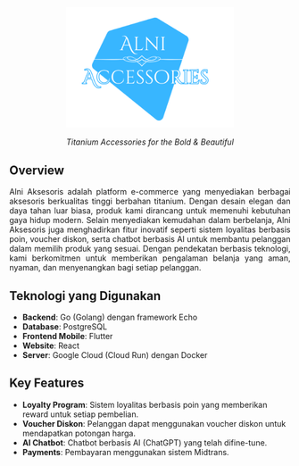 <p align="center">
  <img src="https://github.com/SkripsiApp/.github/blob/main/alni.png" alt="Logo" width="300">
</p>

<div align="center">
  <i>Titanium Accessories for the Bold & Beautiful</i>
</div>

## Overview
<p align="justify">Alni Aksesoris adalah platform e-commerce yang menyediakan berbagai aksesoris berkualitas tinggi berbahan titanium. Dengan desain elegan dan daya tahan luar biasa, produk kami dirancang untuk memenuhi kebutuhan gaya hidup modern.
Selain menyediakan kemudahan dalam berbelanja, Alni Aksesoris juga menghadirkan fitur inovatif seperti sistem loyalitas berbasis poin, voucher diskon, serta chatbot berbasis AI untuk membantu pelanggan dalam memilih produk yang sesuai. Dengan pendekatan berbasis teknologi, kami berkomitmen untuk memberikan pengalaman belanja yang aman, nyaman, dan menyenangkan bagi setiap pelanggan.</p>

## Teknologi yang Digunakan

- **Backend**: Go (Golang) dengan framework Echo
- **Database**: PostgreSQL
- **Frontend Mobile**: Flutter
- **Website**: React
- **Server**: Google Cloud (Cloud Run) dengan Docker

## Key Features

- **Loyalty Program**: Sistem loyalitas berbasis poin yang memberikan reward untuk setiap pembelian.
- **Voucher Diskon**: Pelanggan dapat menggunakan voucher diskon untuk mendapatkan potongan harga.
- **AI Chatbot**: Chatbot berbasis AI (ChatGPT) yang telah difine-tune.
- **Payments**: Pembayaran menggunakan sistem Midtrans.
